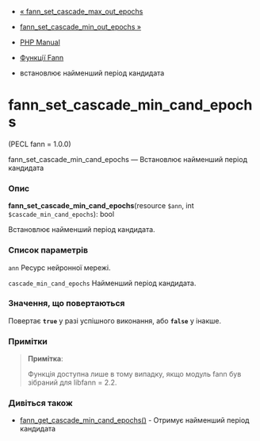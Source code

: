- [« fann_set_cascade_max_out_epochs](function.fann-set-cascade-max-out-epochs.md)
- [fann_set_cascade_min_out_epochs »](function.fann-set-cascade-min-out-epochs.md)

- [PHP Manual](index.md)
- [Функції Fann](ref.fann.md)
- встановлює найменший період кандидата

# fann_set_cascade_min_cand_epochs

(PECL fann = 1.0.0)

fann_set_cascade_min_cand_epochs — Встановлює найменший період
кандидата

### Опис

**fann_set_cascade_min_cand_epochs**(resource `$ann`, int
`$cascade_min_cand_epochs`): bool

Встановлює найменший період кандидата.

### Список параметрів

`ann`
Ресурс нейронної мережі.

`cascade_min_cand_epochs`
Найменший період кандидата.

### Значення, що повертаються

Повертає **`true`** у разі успішного виконання, або **`false`** у
інакше.

### Примітки

> **Примітка**:
>
> Функція доступна лише в тому випадку, якщо модуль fann був зібраний для
> libfann = 2.2.

### Дивіться також

- [fann_get_cascade_min_cand_epochs()](function.fann-get-cascade-min-cand-epochs.md) -
Отримує найменший період кандидата
